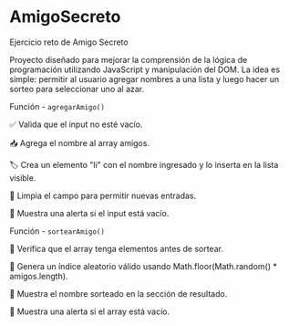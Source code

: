 # AmigoSecreto
Ejercicio reto de Amigo Secreto

Proyecto diseñado para mejorar la comprensión de la lógica de programación utilizando JavaScript y manipulación del DOM. La idea es simple: permitir al usuario agregar nombres a una lista y luego hacer un sorteo para seleccionar uno al azar.

Función - ```agregarAmigo()```

✅ Valida que el input no esté vacío.

📥 Agrega el nombre al array amigos.

🏷️ Crea un elemento "li" con el nombre ingresado y lo inserta en la lista visible.

🧼 Limpia el campo para permitir nuevas entradas.

🚫 Muestra una alerta si el input está vacío.


Función - ```sortearAmigo()```

🧠 Verifica que el array tenga elementos antes de sortear.

🔢 Genera un índice aleatorio válido usando Math.floor(Math.random() * amigos.length).

🥇 Muestra el nombre sorteado en la sección de resultado.

🚫 Muestra una alerta si el array está vacío.
